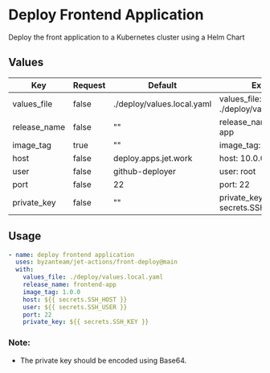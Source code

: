 # Deploy Frontend Application
Deploy the front application to a Kubernetes cluster using a Helm Chart

## Values
| Key                 | Request | Default                    | Example                                                 |
| ------------------- | ------- | -------------------------- | ------------------------------------------------------- |
| values_file         | false   | ./deploy/values.local.yaml | values_file: ./deploy/values.local.yaml                 |
| release_name        | false    | ""                         | release_name: frontend-app                              |
| image_tag           | true    | ""                         | image_tag: 1.0.0                                      |
| host                | false   | deploy.apps.jet.work       | host: 10.0.0.1                                          |
| user                | false   | github-deployer            | user: root                                              |
| port                | false   | 22                         | port: 22                                                |
| private_key         | false    | ""                         | private_key: ${{ secrets.SSH_KEY }}                     |

## Usage
```yaml
- name: deploy frontend application
  uses: byzanteam/jet-actions/front-deploy@main
  with:
    values_file: ./deploy/values.local.yaml
    release_name: frontend-app
    image_tag: 1.0.0
    host: ${{ secrets.SSH_HOST }}
    user: ${{ secrets.SSH_USER }}
    port: 22
    private_key: ${{ secrets.SSH_KEY }}
```

### Note:
* The private key should be encoded using Base64.

